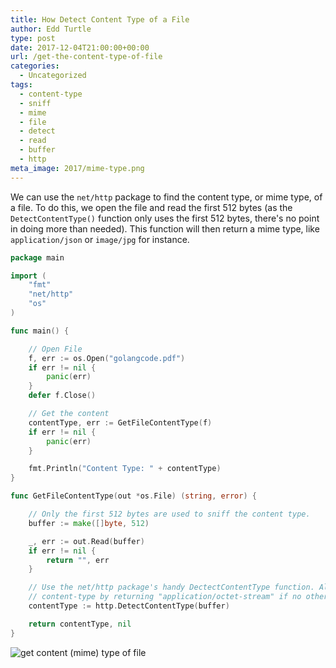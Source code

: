 ```yaml
---
title: How Detect Content Type of a File
author: Edd Turtle
type: post
date: 2017-12-04T21:00:00+00:00
url: /get-the-content-type-of-file
categories:
  - Uncategorized
tags:
  - content-type
  - sniff
  - mime
  - file
  - detect
  - read
  - buffer
  - http
meta_image: 2017/mime-type.png
---
```


We can use the `net/http` package to find the content type, or mime type, of a file. To do this, we open the file and read the first 512 bytes (as the `DetectContentType()` function only uses the first 512 bytes, there's no point in doing more than needed). This function will then return a mime type, like `application/json` or `image/jpg` for instance.

<!--more-->

```go
package main

import (
	"fmt"
	"net/http"
	"os"
)

func main() {

	// Open File
	f, err := os.Open("golangcode.pdf")
	if err != nil {
		panic(err)
	}
	defer f.Close()

	// Get the content
	contentType, err := GetFileContentType(f)
	if err != nil {
		panic(err)
	}

	fmt.Println("Content Type: " + contentType)
}

func GetFileContentType(out *os.File) (string, error) {

	// Only the first 512 bytes are used to sniff the content type.
	buffer := make([]byte, 512)

	_, err := out.Read(buffer)
	if err != nil {
		return "", err
	}

	// Use the net/http package's handy DectectContentType function. Always returns a valid
	// content-type by returning "application/octet-stream" if no others seemed to match.
	contentType := http.DetectContentType(buffer)

	return contentType, nil
}
```

![get content (mime) type of file](/img/2017/mime-type.png)